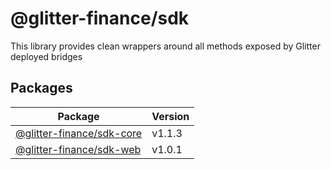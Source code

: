 # @glitter-finance/sdk

This library provides clean wrappers around all methods exposed by Glitter deployed bridges

## Packages

|Package|Version|
|---|---|
|[@glitter-finance/sdk-core](https://github.com/Glitter-Finance/SDK/tree/main/packages/sdk-core)|v1.1.3|
|[@glitter-finance/sdk-web](https://github.com/Glitter-Finance/SDK/tree/main/packages/sdk-web)|v1.0.1|
